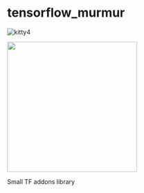 # tensorflow_murmur

![kitty4](https://github.com/jordmundgand/tensorflow_murmur/assets/109611636/80b10f1f-fdc2-4502-ab29-b195ee3cb57f)

<img src='https://github.com/jordmundgand/tensorflow_murmur/assets/109611636/80b10f1f-fdc2-4502-ab29-b195ee3cb57f' width='300'>

Small TF addons library
